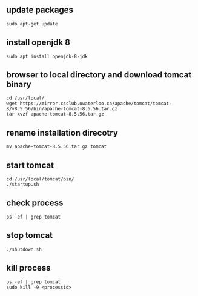 

## update packages
```sudo apt-get update```

## install openjdk 8

```sudo apt install openjdk-8-jdk ```

## browser to local directory and download tomcat binary
```
cd /usr/local/
wget https://mirror.csclub.uwaterloo.ca/apache/tomcat/tomcat-8/v8.5.56/bin/apache-tomcat-8.5.56.tar.gz
tar xvzf apache-tomcat-8.5.56.tar.gz 
```

## rename installation direcotry
```
mv apache-tomcat-8.5.56.tar.gz tomcat 
```

## start tomcat
``` 
cd /usr/local/tomcat/bin/
./startup.sh 
```

## check process 
```ps -ef | grep tomcat```

## stop tomcat 
```./shutdown.sh ```

## kill process 
```
ps -ef | grep tomcat
sudo kill -9 <processid> 
```
